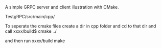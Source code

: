 
A simple GRPC server and client illustration with CMake. 


TestgRPC/src/main/cpp/

To seperate the cmake files create a dir in cpp folder and cd to that dir 
and call
xxxx/build$ cmake ../

and then run
xxxx/build make


